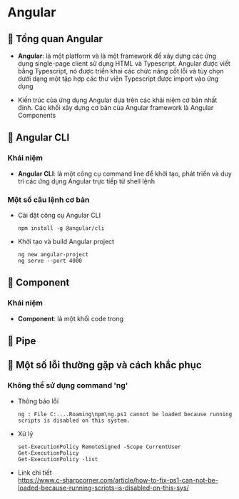 # **Angular**

## 🔹 Tổng quan Angular

- **Angular**: là một platform và là một framework để xây dựng các ứng dụng single-page client sử dụng HTML và Typescript. Angular được viết bằng Typescript, nó được triển khai các chức năng cốt lỗi và tùy chọn dưới dạng một tập hợp các thư viện Typescript được import vào ứng dụng

- Kiến trúc của ứng dụng Angular dựa trên các khái niệm cơ bản nhất định. Các khối xây dựng cơ bản của Angular framework là Angular Components

## 🔹 Angular CLI

### Khái niệm
- **Angular CLI**: là một công cụ command line để khởi tạo, phát triển và duy trì các ứng dụng Angular trực tiếp từ shell lệnh

### Một số câu lệnh cơ bản
- Cài đặt công cụ Angular CLI
    ```
    npm install -g @angular/cli
    ```

- Khởi tạo và build Angular project
    ```
    ng new angular-project
    ng serve --port 4000
    ```

## 🔹 Component

### Khái niệm
- **Component**: là một khối code trong 

## 🔹 Pipe
## 🔹 Một số lỗi thường gặp và cách khắc phục

### Không thể sử dụng command 'ng'
- Thông báo lỗi
    ``` 
    ng : File C:....Roaming\npm\ng.ps1 cannot be loaded because running scripts is disabled on this system.
    ```
- Xử lý
    ```
    set-ExecutionPolicy RemoteSigned -Scope CurrentUser
    Get-ExecutionPolicy
    Get-ExecutionPolicy -list
    ```
- Link chi tiết     
https://www.c-sharpcorner.com/article/how-to-fix-ps1-can-not-be-loaded-because-running-scripts-is-disabled-on-this-sys/

